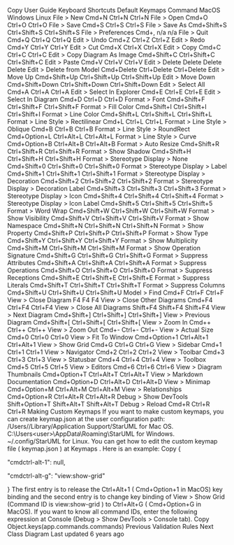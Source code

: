 Copy
User Guide
Keyboard Shortcuts
Default Keymaps
Command
MacOS
Windows
Linux
File > New
Cmd+N
Ctrl+N
Ctrl+N
File > Open
Cmd+O
Ctrl+O
Ctrl+O
File > Save
Cmd+S
Ctrl+S
Ctrl+S
File > Save As
Cmd+Shift+S
Ctrl+Shift+S
Ctrl+Shift+S
File > Preferences
Cmd+,
n/a
n/a
File > Quit
Cmd+Q
Ctrl+Q
Ctrl+Q
Edit > Undo
Cmd+Z
Ctrl+Z
Ctrl+Z
Edit > Redo
Cmd+Y
Ctrl+Y
Ctrl+Y
Edit > Cut
Cmd+X
Ctrl+X
Ctrl+X
Edit > Copy
Cmd+C
Ctrl+C
Ctrl+C
Edit > Copy Diagram As Image
Cmd+Shift+C
Ctrl+Shift+C
Ctrl+Shift+C
Edit > Paste
Cmd+V
Ctrl+V
Ctrl+V
Edit > Delete
Delete
Delete
Delete
Edit > Delete from Model
Cmd+Delete
Ctrl+Delete
Ctrl+Delete
Edit > Move Up
Cmd+Shift+Up
Ctrl+Shift+Up
Ctrl+Shift+Up
Edit > Move Down
Cmd+Shift+Down
Ctrl+Shift+Down
Ctrl+Shift+Down
Edit > Select All
Cmd+A
Ctrl+A
Ctrl+A
Edit > Select In Explorer
Cmd+E
Ctrl+E
Ctrl+E
Edit > Select In Diagram
Cmd+D
Ctrl+D
Ctrl+D
Format > Font
Cmd+Shift+F
Ctrl+Shift+F
Ctrl+Shift+F
Format > Fill Color
Cmd+Shift+I
Ctrl+Shift+I
Ctrl+Shift+I
Format > Line Color
Cmd+Shift+L
Ctrl+Shift+L
Ctrl+Shift+L
Format > Line Style > Rectilinear
Cmd+L
Ctrl+L
Ctrl+L
Format > Line Style > Oblique
Cmd+B
Ctrl+B
Ctrl+B
Format > Line Style > RoundRect
Cmd+Option+L
Ctrl+Alt+L
Ctrl+Alt+L
Format > Line Style > Curve
Cmd+Option+B
Ctrl+Alt+B
Ctrl+Alt+B
Format > Auto Resize
Cmd+Shift+R
Ctrl+Shift+R
Ctrl+Shift+R
Format > Show Shadow
Cmd+Shift+H
Ctrl+Shift+H
Ctrl+Shift+H
Format > Stereotype Display > None
Cmd+Shift+0
Ctrl+Shift+0
Ctrl+Shift+0
Format > Stereotype Display > Label
Cmd+Shift+1
Ctrl+Shift+1
Ctrl+Shift+1
Format > Stereotype Display > Decoration
Cmd+Shift+2
Ctrl+Shift+2
Ctrl+Shift+2
Format > Stereotype Display > Decoration Label
Cmd+Shift+3
Ctrl+Shift+3
Ctrl+Shift+3
Format > Stereotype Display > Icon
Cmd+Shift+4
Ctrl+Shift+4
Ctrl+Shift+4
Format > Stereotype Display > Icon Label
Cmd+Shift+5
Ctrl+Shift+5
Ctrl+Shift+5
Format > Word Wrap
Cmd+Shift+W
Ctrl+Shift+W
Ctrl+Shift+W
Format > Show Visibility
Cmd+Shift+V
Ctrl+Shift+V
Ctrl+Shift+V
Format > Show Namespace
Cmd+Shift+N
Ctrl+Shift+N
Ctrl+Shift+N
Format > Show Property
Cmd+Shift+P
Ctrl+Shift+P
Ctrl+Shift+P
Format > Show Type
Cmd+Shift+Y
Ctrl+Shift+Y
Ctrl+Shift+Y
Format > Show Multiplicity
Cmd+Shift+M
Ctrl+Shift+M
Ctrl+Shift+M
Format > Show Operation Signature
Cmd+Shift+G
Ctrl+Shift+G
Ctrl+Shift+G
Format > Suppress Attributes
Cmd+Shift+A
Ctrl+Shift+A
Ctrl+Shift+A
Format > Suppress Operations
Cmd+Shift+O
Ctrl+Shift+O
Ctrl+Shift+O
Format > Suppress Receptions
Cmd+Shift+E
Ctrl+Shift+E
Ctrl+Shift+E
Format > Suppress Literals
Cmd+Shift+T
Ctrl+Shift+T
Ctrl+Shift+T
Format > Suppress Columns
Cmd+Shift+U
Ctrl+Shift+U
Ctrl+Shift+U
Model > Find
Cmd+F
Ctrl+F
Ctrl+F
View > Close Diagram
F4
F4
F4
View > Close Other Diagrams
Cmd+F4
Ctrl+F4
Ctrl+F4
View > Close All Diagrams
Shift+F4
Shift+F4
Shift+F4
View > Next Diagram
Cmd+Shift+]
Ctrl+Shift+]
Ctrl+Shift+]
View > Previous Diagram
Cmd+Shift+[
Ctrl+Shift+[
Ctrl+Shift+[
View > Zoom In
Cmd++
Ctrl++
Ctrl++
View > Zoom Out
Cmd+-
Ctrl+-
Ctrl+-
View > Actual Size
Cmd+0
Ctrl+0
Ctrl+0
View > Fit To Window
Cmd+Option+1
Ctrl+Alt+1
Ctrl+Alt+1
View > Show Grid
Cmd+G
Ctrl+G
Ctrl+G
View > Sidebar
Cmd+1
Ctrl+1
Ctrl+1
View > Navigator
Cmd+2
Ctrl+2
Ctrl+2
View > Toolbar
Cmd+3
Ctrl+3
Ctrl+3
View > Statusbar
Cmd+4
Ctrl+4
Ctrl+4
View > Toolbox
Cmd+5
Ctrl+5
Ctrl+5
View > Editors
Cmd+6
Ctrl+6
Ctrl+6
View > Diagram Thumbnails
Cmd+Option+T
Ctrl+Alt+T
Ctrl+Alt+T
View > Markdown Documentation
Cmd+Option+D
Ctrl+Alt+D
Ctrl+Alt+D
View > Minimap
Cmd+Option+M
Ctrl+Alt+M
Ctrl+Alt+M
View > Relationships
Cmd+Option+R
Ctrl+Alt+R
Ctrl+Alt+R
Debug > Show DevTools
Shift+Option+T
Shift+Alt+T
Shift+Alt+T
Debug > Reload
Cmd+R
Ctrl+R
Ctrl+R
Making Custom Keymaps
If you want to make custom keymaps, you can create 
keymap.json
 at the user configuration path:
/Users/<user>/Library/Application Support/StarUML
 for Mac OS.
C:\Users\<user>\AppData\Roaming\StarUML
 for Windows.
~/.config/StarUML
 for Linux.
You can get how to edit the custom keymap file (
keymap.json
) at 
Keymaps
.
Here is an example:
Copy
{


  "cmdctrl-alt-1": null,


  "cmdctrl-alt-g": "view:show-grid"


}
The first entry is to release the 
Ctrl+Alt+1
 (
Cmd+Option+1
 in MacOS) key binding and the second entry is to change key binding of 
View > Show Grid
 (Command ID is 
view:show-grid
) to 
Ctrl+Alt+G
 (
Cmd+Option+G
 in MacOS).
If you want to know all command IDs, enter the following expression at 
Console
 (Debug > Show DevTools > Console tab).
Copy
Object.keys(app.commands.commands)
Previous
Validation Rules
Next
Class Diagram
Last updated 
6 years ago